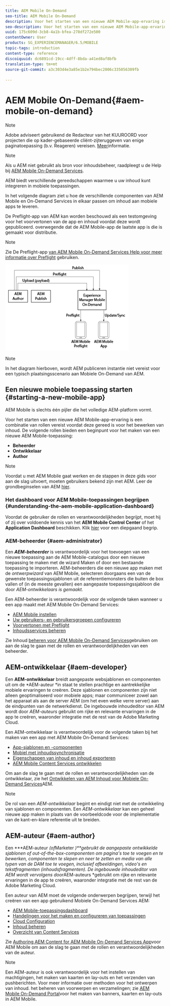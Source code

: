 ```yaml
---
title: AEM Mobile On-Demand
seo-title: AEM Mobile On-Demand
description: Voor het starten van een nieuwe AEM Mobile-app-ervaring is een combinatie van rollen vereist voordat deze gereed is voor het bewerken van inhoud. Volg deze pagina om aan de slag te gaan met AEM Mobile On-Demand Services.
seo-description: Voor het starten van een nieuwe AEM Mobile-app-ervaring is een combinatie van rollen vereist voordat deze gereed is voor het bewerken van inhoud. Volg deze pagina om aan de slag te gaan met AEM Mobile On-Demand Services.
uuid: 175c609d-3cb8-4a1b-bfea-278df272e500
contentOwner: User
products: SG_EXPERIENCEMANAGER/6.5/MOBILE
topic-tags: introduction
content-type: reference
discoiquuid: dc6891cd-19cc-4dff-8bda-a41ed8af8bfb
translation-type: tm+mt
source-git-commit: a3c303d4e3a85e1b2e794bec2006c335056309fb

---
```



# AEM Mobile On-Demand{#aem-mobile-on-demand}

>[!NOTE]
>
>Adobe adviseert gebruikend de Redacteur van het KUUROORD voor projecten die op kader-gebaseerde cliënt-zijteruggeven van enige paginatoepassing (b.v. Reageren) vereisen. [Meer](/help/sites-developing/spa-overview.md)informatie.

>[!NOTE]
>
>Als u AEM niet gebruikt als bron voor inhoudsbeheer, raadpleegt u de Help bij [AEM Mobile On-Demand Services](https://helpx.adobe.com/digital-publishing-solution/topics.html).

AEM biedt verschillende gereedschappen waarmee u uw inhoud kunt integreren in mobiele toepassingen.

In het volgende diagram ziet u hoe de verschillende componenten van AEM Mobile en On-Demand Services in elkaar passen om inhoud aan mobiele apps te leveren.

De Preflight-app van AEM kan worden beschouwd als een testomgeving voor het voorvertonen van de app en inhoud voordat deze wordt gepubliceerd. overwegende dat de AEM Mobile-app de laatste app is die is gemaakt voor distributie.

>[!NOTE]
>
>Zie De Preflight-app [van AEM Mobile On-Demand Services Help voor meer informatie over Preflight](https://helpx.adobe.com/digital-publishing-solution/help/preflight-app.html) gebruiken.

![chlimage_1-171](assets/chlimage_1-171.png)

>[!NOTE]
>
>In het diagram hierboven, wordt AEM publiceren instantie niet vereist voor een typisch plaatsingsscenario aan Mobiele On-Demand van AEM.

## Een nieuwe mobiele toepassing starten {#starting-a-new-mobile-app}

AEM Mobile is slechts één pijler die het volledige AEM-platform vormt.

Voor het starten van een nieuwe AEM Mobile-app-ervaring is een combinatie van rollen vereist voordat deze gereed is voor het bewerken van inhoud. De volgende rollen bieden een beginpunt voor het maken van een nieuwe AEM Mobile-toepassing:

* **Beheerder**
* **Ontwikkelaar**
* **Author**

>[!NOTE]
>
>Voordat u met AEM Mobile gaat werken en de stappen in deze gids voor aan de slag uitvoert, moeten gebruikers bekend zijn met AEM. Leer de grondbeginselen van AEM [hier](/help/sites-deploying/deploy.md).

### Het dashboard voor AEM Mobile-toepassingen begrijpen {#understanding-the-aem-mobile-application-dashboard}

Voordat de gebruiker de rollen en verantwoordelijkheden begrijpt, moet hij of zij over voldoende kennis van het **AEM Mobile Control Center** of het **Application Dashboard** beschikken. Klik [hier](/help/mobile/mobile-apps-ondemand-application-dashboard.md) voor een diepgaand begrip.

### AEM-beheerder {#aem-administrator}

Een ***AEM-beheerder*** is verantwoordelijk voor het toevoegen van een nieuwe toepassing aan de AEM Mobile-catalogus door een nieuwe toepassing te maken met de wizard Maken of door een bestaande toepassing te importeren. AEM-beheerders die een nieuwe app maken met de *ontwerpwizard* van AEM Mobile, selecteren doorgaans een van de gewenste toepassingssjablonen uit de referentiemonsters die buiten de box vallen of (in de meeste gevallen) een aangepaste toepassingssjabloon die door *AEM-ontwikkelaars is gemaakt.*

Een AEM-beheerder is verantwoordelijk voor de volgende taken wanneer u een app maakt met AEM Mobile On-Demand Services:

* [AEM Mobile instellen](/help/mobile/aem-mobile-setup.md)
* [Uw gebruikers- en gebruikersgroepen configureren](/help/mobile/aem-mobile-configure-users.md)
* [Voorvertonen met Preflight](/help/mobile/aem-mobile-manage-ondemand-services.md)
* [Inhoudsservices beheren](/help/mobile/developing-content-services.md)

Zie Inhoud [beheren voor AEM Mobile On-Demand Services](/help/mobile/aem-mobile.md)gebruiken om aan de slag te gaan met de rollen en verantwoordelijkheden van een beheerder.

## AEM-ontwikkelaar {#aem-developer}

Een **AEM-ontwikkelaar** breidt aangepaste websjablonen en componenten uit om de *AEM-auteur *in staat te stellen prachtige en aantrekkelijke mobiele ervaringen te creëren. Deze sjablonen en componenten zijn niet alleen geoptimaliseerd voor mobiele apps; maar communiceer zowel aan het apparaat als aan de server AEM (om het even welke verre server) aan de eindpunten van de netwerkdienst. De ingebouwde inhoudeditor van AEM wordt door *AEM-auteurs* gebruikt om rijke en relevante ervaringen in de app te creëren, waaronder integratie met de rest van de Adobe Marketing Cloud.

Een AEM-ontwikkelaar is verantwoordelijk voor de volgende taken bij het maken van een app met AEM Mobile On-Demand Services:

* [App-sjablonen en -componenten](/help/mobile/app-templates-and-components1.md)
* [Mobiel met inhoudssynchronisatie](/help/mobile/mobile-ondemand-contentsync.md)
* [Eigenschappen van inhoud en inhoud exporteren](/help/mobile/on-demand-content-properties-exporting.md)
* [AEM Mobile Content Services ontwikkelen](//help/mobile/developing-content-services.md)

Om aan de slag te gaan met de rollen en verantwoordelijkheden van de ontwikkelaar, zie het [Ontwikkelen van AEM Inhoud voor Mobiele On-Demand Services](/help/mobile/aem-mobile-on-demand.md)AEM.

>[!NOTE]
>
>De rol van een *AEM-ontwikkelaar* begint en eindigt niet met de ontwikkeling van sjablonen en componenten. Een *AEM-ontwikkelaar* kan een geheel nieuwe app maken in plaats van de voorbeeldcode voor de implementatie van de kant-en-klare referentie uit te breiden.

## AEM-auteur {#aem-author}

Een ***AEM-auteur *(of*Marketer *)**gebruikt de aangepaste ontwikkelde sjablonen of out-of-the-box-componenten om pagina&#39;s toe te voegen en te bewerken, componenten te slepen en neer te zetten en media van alle typen van de DAM toe te voegen, inclusief afbeeldingen, video&#39;s en tekstfragmenten (inhoudsfragmenten). De ingebouwde inhoudeditor van AEM wordt vervolgens door*AEM-auteurs *gebruikt om rijke en relevante ervaringen in de app te creëren, waaronder integratie met de rest van de Adobe Marketing Cloud.

Een auteur van AEM moet de volgende onderwerpen begrijpen, terwijl het creëren van een app gebruikend Mobiele On-Demand Services AEM:

* [AEM Mobile-toepassingsdashboard](/help/mobile/mobile-apps-ondemand-application-dashboard.md)
* [Handelingen voor het maken en configureren van toepassingen](/help/mobile/mobile-apps-ondemand-application-create-configure-action.md)
* [Cloud Configuration](/help/mobile/mobile-on-demand-associating-an-on-demand-app-to-cloud-configuration.md)
* [Inhoud beheren](/help/mobile/mobile-apps-ondemand-manage-content-ondemand.md)
* [Overzicht van Content Services](/help/mobile/develop-content-as-a-service.md)

Zie [Authoring AEM Content for AEM Mobile On-Demand Services App](/help/mobile/mobile-apps-ondemand.md)voor AEM Mobile om aan de slag te gaan met de rollen en verantwoordelijkheden van de auteur.

>[!NOTE]
>
>Een AEM-auteur is ook verantwoordelijk voor het instellen van machtigingen, het maken van kaarten en lay-outs en het verzenden van pushberichten. Voor meer informatie over methoden voor het ontwerpen van inhoud. het beheren van voorwerpen en verzamelingen; zie [AEM Mobile On-Demand Portal](https://helpx.adobe.com/digital-publishing-solution/topics.html#dynamicpod_reference_2)voor het maken van banners, kaarten en lay-outs in AEM Mobile.

